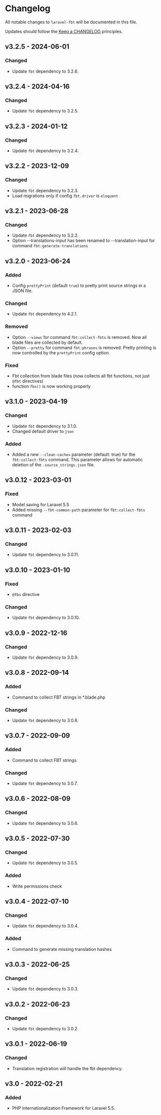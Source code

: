 # Changelog

All notable changes to `laravel-fbt` will be documented in this file.

Updates should follow the [Keep a CHANGELOG](http://keepachangelog.com/) principles.

## v3.2.5 - 2024-06-01
### Changed
- Update `fbt` dependency to 3.2.6.

## v3.2.4 - 2024-04-16
### Changed
- Update `fbt` dependency to 3.2.5.

## v3.2.3 - 2024-01-12
### Changed
- Update `fbt` dependency to 3.2.4.

## v3.2.2 - 2023-12-09
### Changed
- Update `fbt` dependency to 3.2.3.
- Load migrations only if config `fbt.driver` is `eloquent`

## v3.2.1 - 2023-06-28
### Changed
- Update `fbt` dependency to 3.2.2.
- Option --translations-input has been renamed to --translation-input for command `fbt:generate-translations`

## v3.2.0 - 2023-06-24
### Added
- Config `prettyPrint` (default `true`) to pretty print source strings in a JSON file.

### Changed
- Update `fbt` dependency to 4.2.1.

### Removed
- Option `--views` for command `fbt:collect-fbts` is removed. Now all blade files are collected by default.
- Option `--pretty` for command `fbt:phrases` is removed. Pretty printing is now controlled by the `prettyPrint` config option.

### Fixed
- Fbt collection from blade files (now collects all fbt functions, not just `@fbt` directives)
- function `fbs()` is now working properly

## v3.1.0 - 2023-04-19
### Changed
- Update `fbt` dependency to 3.1.0.
- Changed default driver to `json`

### Added
- Added a new `--clean-cache=` parameter (default: true) for the `fbt:collect-fbts` command. This parameter allows for automatic deletion of the `.source_strings.json` file.

## v3.0.12 - 2023-03-01

### Fixed
- Model saving for Laravel 5.5
- Added missing `--fbt-common-path` parameter for `fbt:collect-fbts` command

## v3.0.11 - 2023-02-03

### Changed
- Update `fbt` dependency to 3.0.11.

## v3.0.10 - 2023-01-10

### Fixed
- `@fbs` directive

### Changed
- Update `fbt` dependency to 3.0.10.

## v3.0.9 - 2022-12-16

### Changed
- Update `fbt` dependency to 3.0.9.

## v3.0.8 - 2022-09-14

### Added
- Command to collect FBT strings in \*.blade.php

### Changed
- Update `fbt` dependency to 3.0.8.

## v3.0.7 - 2022-09-09

### Added
- Command to collect FBT strings

### Changed
- Update `fbt` dependency to 3.0.7.

## v3.0.6 - 2022-08-09

### Changed
- Update `fbt` dependency to 3.0.6.

## v3.0.5 - 2022-07-30

### Changed
- Update `fbt` dependency to 3.0.5.

### Added
- Write permissions check

## v3.0.4 - 2022-07-10

### Changed
- Update `fbt` dependency to 3.0.4.

### Added
- Command to generate missing translation hashes

## v3.0.3 - 2022-06-25

### Changed
- Update `fbt` dependency to 3.0.3.

## v3.0.2 - 2022-06-23

### Changed
- Update `fbt` dependency to 3.0.2.

## v3.0.1 - 2022-06-19

### Changed
- Translation registration will handle the fbt dependency.

## v3.0 - 2022-02-21

### Added
- PHP Internationalization Framework for Laravel 5.5.
